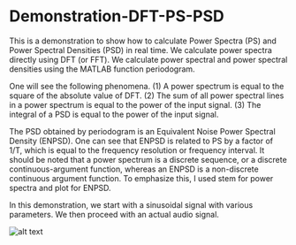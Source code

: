 # Demonstration-DFT-PS-PSD

This is a demonstration to show how to calculate Power Spectra (PS) and Power Spectral Densities (PSD) in real time. We calculate power spectra directly using DFT (or FFT). We calculate power spectral and power spectral densities using the MATLAB function periodogram.

One will see the following phenomena. (1) A power spectrum is equal to the square of the absolute value of DFT. (2) The sum of all power spectral lines in a power spectrum is equal to the power of the input signal. (3) The integral of a PSD is equal to the power of the input signal.

The PSD obtained by periodogram is an Equivalent Noise Power Spectral Density (ENPSD). One can see that ENPSD is related to PS by a factor of 1/T, which is equal to the frequency resolution or frequency interval. It should be noted that a power spectrum is a discrete sequence, or a discrete continuous-argument function, whereas an ENPSD is a non-discrete continuous argument function. To emphasize this, I used stem for power spectra and plot for ENPSD.

In this demonstration, we start with a sinusoidal signal with various parameters. We then proceed with an actual audio signal.

![alt text](https://github.com/liangsizhuang/Demonstration-DFT-PS-PSD/blob/master/figure.png)

